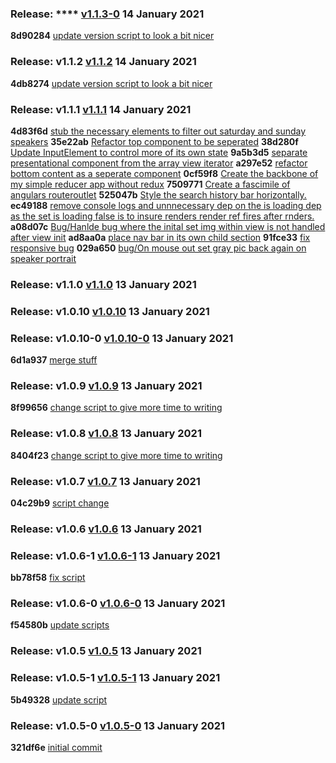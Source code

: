 ### Release: **** [v1.1.3-0](https://github.com/mariomui/pluralsight-react-hook-training/compare/v1.1.2...v1.1.3-0) 14 January 2021
**8d90284** [update version script to look a bit nicer](https://github.com/mariomui/pluralsight-react-hook-training/commit/8d90284a93065b4098326a4d7959e5d905f82193)
### Release: **v1.1.2** [v1.1.2](https://github.com/mariomui/pluralsight-react-hook-training/compare/v1.1.1...v1.1.2) 14 January 2021
**4db8274** [update version script to look a bit nicer](https://github.com/mariomui/pluralsight-react-hook-training/commit/4db8274569b59931c9c0d7c3615a72564f15fa3a)
### Release: **v1.1.1** [v1.1.1](https://github.com/mariomui/pluralsight-react-hook-training/compare/v1.1.0...v1.1.1) 14 January 2021
**4d83f6d** [stub the necessary elements to filter out saturday and sunday speakers](https://github.com/mariomui/pluralsight-react-hook-training/commit/4d83f6d82d0698a4ee5a6a27917ec52b4ba2fb55)
**35e22ab** [Refactor top component to be seperated](https://github.com/mariomui/pluralsight-react-hook-training/commit/35e22abda10d265f474bea25aca5a4688262c953)
**38d280f** [Update InputElement to control more of its own state](https://github.com/mariomui/pluralsight-react-hook-training/commit/38d280f5cda20d1e5f78303c6a2487c5f6124b5e)
**9a5b3d5** [separate presentational component from the array view iterator](https://github.com/mariomui/pluralsight-react-hook-training/commit/9a5b3d548c131b600d0503b23e4c1568fab2eb97)
**a297e52** [refactor bottom content as a seperate component](https://github.com/mariomui/pluralsight-react-hook-training/commit/a297e52b8ba1ca272f17ab4420ca07d14f850c45)
**0cf59f8** [Create the backbone of my simple reducer app without redux](https://github.com/mariomui/pluralsight-react-hook-training/commit/0cf59f819183d52a1a6b4dd0f744b395e0cdfd33)
**7509771** [Create a fascimile of angulars routeroutlet](https://github.com/mariomui/pluralsight-react-hook-training/commit/7509771744938dd42b4fd5a6b0540b96381834a9)
**525047b** [Style the search history bar horizontally.](https://github.com/mariomui/pluralsight-react-hook-training/commit/525047b69e3f53bea8b478189d80cfff8be78a86)
**ec49188** [remove console logs and unnnecessary dep on the is loading dep as the set is loading false is to insure renders render ref fires after rnders.](https://github.com/mariomui/pluralsight-react-hook-training/commit/ec49188ebb1d9a3b85709d377d6bdafabd63ca50)
**a08d07c** [Bug/Hanlde bug where the inital set img within view is not handled after view init](https://github.com/mariomui/pluralsight-react-hook-training/commit/a08d07c7430d90f268c4f19e42b1b6b5ecdbf8e1)
**ad8aa0a** [place nav bar in its own child section](https://github.com/mariomui/pluralsight-react-hook-training/commit/ad8aa0a78e64f6539a1009af33a68de0d7c64a4a)
**91fce33** [fix responsive bug](https://github.com/mariomui/pluralsight-react-hook-training/commit/91fce33c8d760cc37ed3ea6ba7b1556efde90ed0)
**029a650** [bug/On mouse out set gray pic back again on speaker portrait](https://github.com/mariomui/pluralsight-react-hook-training/commit/029a650d4a86728180f206fbf6a6ea2cf44a1fd9)
### Release: **v1.1.0** [v1.1.0](https://github.com/mariomui/pluralsight-react-hook-training/compare/v1.0.10...v1.1.0) 13 January 2021
### Release: **v1.0.10** [v1.0.10](https://github.com/mariomui/pluralsight-react-hook-training/compare/v1.0.10-0...v1.0.10) 13 January 2021
### Release: **v1.0.10-0** [v1.0.10-0](https://github.com/mariomui/pluralsight-react-hook-training/compare/v1.0.9...v1.0.10-0) 13 January 2021
**6d1a937** [merge stuff](https://github.com/mariomui/pluralsight-react-hook-training/commit/6d1a93710602e12bb4e8c671b9d07b2de24eaff1)
### Release: **v1.0.9** [v1.0.9](https://github.com/mariomui/pluralsight-react-hook-training/compare/v1.0.8...v1.0.9) 13 January 2021
**8f99656** [change script to give more time to writing](https://github.com/mariomui/pluralsight-react-hook-training/commit/8f9965626621bd97ba048d2029f257966c2e7760)
### Release: **v1.0.8** [v1.0.8](https://github.com/mariomui/pluralsight-react-hook-training/compare/v1.0.7...v1.0.8) 13 January 2021
**8404f23** [change script to give more time to writing](https://github.com/mariomui/pluralsight-react-hook-training/commit/8404f23f37a369f181d0a727ba36f4971633b737)
### Release: **v1.0.7** [v1.0.7](https://github.com/mariomui/pluralsight-react-hook-training/compare/v1.0.6...v1.0.7) 13 January 2021
**04c29b9** [script change](https://github.com/mariomui/pluralsight-react-hook-training/commit/04c29b99a0557269c9f6175598a51c88caf886fc)
### Release: **v1.0.6** [v1.0.6](https://github.com/mariomui/pluralsight-react-hook-training/compare/v1.0.6-1...v1.0.6) 13 January 2021
### Release: **v1.0.6-1** [v1.0.6-1](https://github.com/mariomui/pluralsight-react-hook-training/compare/v1.0.6-0...v1.0.6-1) 13 January 2021
**bb78f58** [fix script](https://github.com/mariomui/pluralsight-react-hook-training/commit/bb78f582edccd4b49cab45644c9cb140c3063c5a)
### Release: **v1.0.6-0** [v1.0.6-0](https://github.com/mariomui/pluralsight-react-hook-training/compare/v1.0.5...v1.0.6-0) 13 January 2021
**f54580b** [update scripts](https://github.com/mariomui/pluralsight-react-hook-training/commit/f54580b25806bfaa39d50aca7072625c0d92721f)
### Release: **v1.0.5** [v1.0.5](https://github.com/mariomui/pluralsight-react-hook-training/compare/v1.0.5-1...v1.0.5) 13 January 2021
### Release: **v1.0.5-1** [v1.0.5-1](https://github.com/mariomui/pluralsight-react-hook-training/compare/v1.0.5-0...v1.0.5-1) 13 January 2021
**5b49328** [update script](https://github.com/mariomui/pluralsight-react-hook-training/commit/5b49328b15a33edbb434c1b4c4d30c373ecf02d7)
### Release: **v1.0.5-0** [v1.0.5-0]() 13 January 2021
**321df6e** [initial commit](https://github.com/mariomui/pluralsight-react-hook-training/commit/321df6ee6ae5c9f999bb37c4683ba8105db3bd84)
<br />
<br />
<br />
<br />
<br />
<br />
<br />
<br />
<br />
<br />
<br />
<br />
<br />
<br />
<br />
